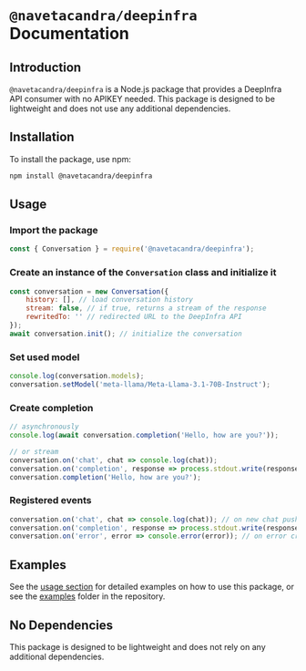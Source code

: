 # `@navetacandra/deepinfra` Documentation

## Introduction

`@navetacandra/deepinfra` is a Node.js package that provides a DeepInfra API consumer with no APIKEY needed. This package is designed to be lightweight and does not use any additional dependencies.

## Installation

To install the package, use npm:

```bash
npm install @navetacandra/deepinfra
```

## Usage
### Import the package
```js
const { Conversation } = require('@navetacandra/deepinfra');
```
### Create an instance of the `Conversation` class and initialize it
```js
const conversation = new Conversation({ 
    history: [], // load conversation history
    stream: false, // if true, returns a stream of the response
    rewritedTo: '' // redirected URL to the DeepInfra API
});
await conversation.init(); // initialize the conversation
```

### Set used model
```js
console.log(conversation.models);
conversation.setModel('meta-llama/Meta-Llama-3.1-70B-Instruct');
```

### Create completion
```js
// asynchronously
console.log(await conversation.completion('Hello, how are you?'));

// or stream
conversation.on('chat', chat => console.log(chat));
conversation.on('completion', response => process.stdout.write(response));
conversation.completion('Hello, how are you?');
```
### Registered events
```js
conversation.on('chat', chat => console.log(chat)); // on new chat pushed
conversation.on('completion', response => process.stdout.write(response)); // on completion stream response
conversation.on('error', error => console.error(error)); // on error created
```

## Examples
See the [usage section](#usage) for detailed examples on how to use this package, or see the [examples](https://github.com/navetacandra/deepinfra/tree/master/examples) folder in the repository.

## No Dependencies
This package is designed to be lightweight and does not rely on any additional dependencies.
